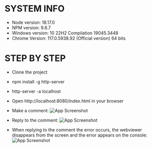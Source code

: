 # SYSTEM INFO

* Node version: 18.17.0
* NPM version: 9.6.7
* Windows version: 10 22H2 Compilation 19045.3448
* Chrome Version: 117.0.5938.92 (Official version) 64 bits

# STEP BY STEP

* Clone the project

* npm install -g http-server

* http-server -a localhost

* Open http://localhost:8080/index.html in your browser

* Make a comment:
    ![App Screenshot](https://i.imgur.com/6YQFNYa.png)

* Reply to the comment:
    ![App Screenshot](https://i.imgur.com/6yAGyAn.png)

* When replying to the comment the error occurs, the webviewer disappears from the screen and the error appears on the console:
    ![App Screenshot](https://i.imgur.com/sHwAb9E.png)

